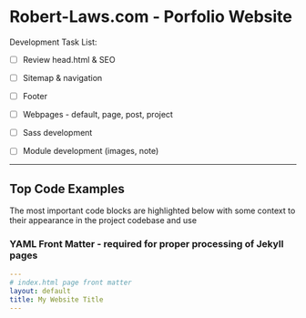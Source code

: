 # Robert-Laws.com - Porfolio Website

Development Task List:

- [ ] Review head.html & SEO

- [ ] Sitemap & navigation

- [ ] Footer

- [ ] Webpages - default, page, post, project

- [ ] Sass development

- [ ] Module development (images, note)

---

## Top Code Examples

The most important code blocks are highlighted below with some context to their appearance in the project codebase and use

### YAML Front Matter - required for proper processing of Jekyll pages

```yaml
---
# index.html page front matter
layout: default
title: My Website Title
---
```